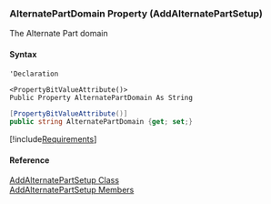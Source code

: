 ﻿### AlternatePartDomain Property (AddAlternatePartSetup)

The Alternate Part domain

#### Syntax

```vbnet
'Declaration

<PropertyBitValueAttribute()>
Public Property AlternatePartDomain As String
```

```csharp
[PropertyBitValueAttribute()]
public string AlternatePartDomain {get; set;}
```

[!include[Requirements](../partials/requirements.md)]

#### Reference

[AddAlternatePartSetup Class](FChoice.Toolkits.Clarify~FChoice.Toolkits.Clarify.Logistics.AddAlternatePartSetup.md)  
[AddAlternatePartSetup Members](FChoice.Toolkits.Clarify~FChoice.Toolkits.Clarify.Logistics.AddAlternatePartSetup_members.md)